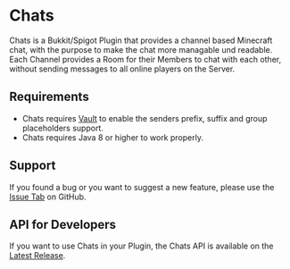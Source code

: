 # Chats
Chats is a Bukkit/Spigot Plugin that provides a channel based Minecraft chat, with the purpose to make the chat more managable und readable. Each Channel provides a Room for their Members to chat with each other, without sending messages to all online players on the Server.

## Requirements
* Chats requires [Vault](https://www.spigotmc.org/resources/vault.34315/) to enable the senders prefix, suffix and group placeholders support.
* Chats requires Java 8 or higher to work properly.

## Support
If you found a bug or you want to suggest a new feature, please use the [Issue Tab](https://github.com/G4meMas0n/Chats/issues) on GitHub.

## API for Developers
If you want to use Chats in your Plugin, the Chats API is available on the [Latest Release](https://github.com/G4meMas0n/Chats/releases).
